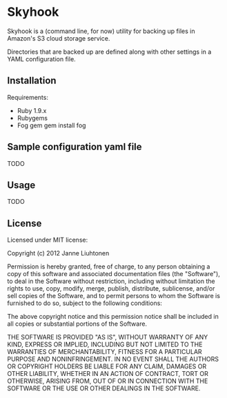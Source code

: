 # Skyhook

Skyhook is a (command line, for now) utility for backing up files in Amazon's S3 cloud storage service. 

Directories that are backed up are defined along with other settings in a YAML configuration file.

## Installation

Requirements:
- Ruby 1.9.x
- Rubygems
- Fog gem
	gem install fog

## Sample configuration yaml file

TODO

## Usage

TODO

## License

Licensed under MIT license:

Copyright (c) 2012 Janne Liuhtonen

Permission is hereby granted, free of charge, to any person obtaining
a copy of this software and associated documentation files (the
"Software"), to deal in the Software without restriction, including
without limitation the rights to use, copy, modify, merge, publish,
distribute, sublicense, and/or sell copies of the Software, and to
permit persons to whom the Software is furnished to do so, subject to
the following conditions:

The above copyright notice and this permission notice shall be included
in all copies or substantial portions of the Software.

THE SOFTWARE IS PROVIDED "AS IS", WITHOUT WARRANTY OF ANY KIND,
EXPRESS OR IMPLIED, INCLUDING BUT NOT LIMITED TO THE WARRANTIES OF
MERCHANTABILITY, FITNESS FOR A PARTICULAR PURPOSE AND NONINFRINGEMENT.
IN NO EVENT SHALL THE AUTHORS OR COPYRIGHT HOLDERS BE LIABLE FOR ANY
CLAIM, DAMAGES OR OTHER LIABILITY, WHETHER IN AN ACTION OF CONTRACT,
TORT OR OTHERWISE, ARISING FROM, OUT OF OR IN CONNECTION WITH THE
SOFTWARE OR THE USE OR OTHER DEALINGS IN THE SOFTWARE.
